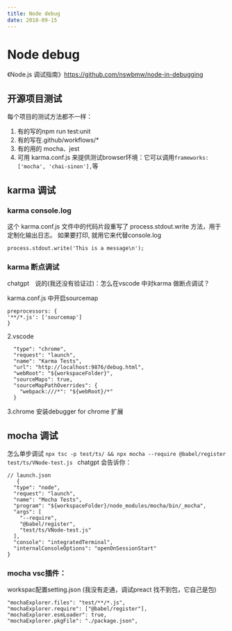 ```yaml
---
title: Node debug
date: 2018-09-15
---
```

# Node debug
《Node.js 调试指南》https://github.com/nswbmw/node-in-debugging
## 开源项目测试
每个项目的测试方法都不一样：
1. 有的写的npm run test:unit
2. 有的写在.github/workflows/*
3. 有的用的 mocha、jest
3. 可用 karma.conf.js 来提供测试browser环境：它可以调用`frameworks: ['mocha', 'chai-sinon'],`等

## karma 调试
### karma console.log
这个 karma.conf.js 文件中的代码片段重写了 process.stdout.write 方法，用于定制化输出日志。
如果要打印, 就用它来代替console.log

    process.stdout.write('This is a message\n');

### karma 断点调试
chatgpt　说的(我还没有验证过)：怎么在vscode 中对karma 做断点调试？

karma.conf.js 中开启sourcemap

    preprocessors: {
    '**/*.js': ['sourcemap']
    }

2.vscode

      "type": "chrome",
      "request": "launch",
      "name": "Karma Tests",
      "url": "http://localhost:9876/debug.html",
      "webRoot": "${workspaceFolder}",
      "sourceMaps": true,
      "sourceMapPathOverrides": {
        "webpack:///*": "${webRoot}/*"
      }

3.chrome 安装debugger for chrome 扩展


## mocha 调试

怎么单步调试 `npx tsc -p test/ts/ && npx mocha --require @babel/register test/ts/VNode-test.js `
chatgpt 会告诉你：

    // launch.json
       {
      "type": "node",
      "request": "launch",
      "name": "Mocha Tests",
      "program": "${workspaceFolder}/node_modules/mocha/bin/_mocha",
      "args": [
        "--require",
        "@babel/register",
        "test/ts/VNode-test.js"
      ],
      "console": "integratedTerminal",
      "internalConsoleOptions": "openOnSessionStart"
    }

### mocha vsc插件：
workspac配置setting.json (我没有走通，调试preact 找不到包，它自己是包)

    "mochaExplorer.files": "test/**/*.js",
    "mochaExplorer.require": ["@babel/register"],
    "mochaExplorer.esmLoader": true,
    "mochaExplorer.pkgFile": "./package.json",

